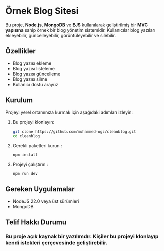 # Örnek Blog Sitesi

Bu proje, **Node.js**, **MongoDB** ve **EJS** kullanılarak geliştirilmiş bir **MVC yapısına** sahip örnek bir blog yönetim sistemidir. Kullanıcılar blog yazıları ekleyebilir, güncelleyebilir, görüntüleyebilir ve silebilir.

## Özellikler

- Blog yazısı ekleme
- Blog yazısı listeleme
- Blog yazısı güncelleme
- Blog yazısı silme
- Kullanıcı dostu arayüz

## Kurulum

Projeyi yerel ortamınıza kurmak için aşağıdaki adımları izleyin:

1. Bu projeyi klonlayın:

   ```bash
   git clone https://github.com/muhammed-ogz/cleanblog.git
   cd cleanblog
   ```

2. Gerekli paketleri kurun :

    ```bash
    npm install
    ```

3. Projeyi çalıştırın :
    ```bash
    npm run dev

## Gereken Uygulamalar 

- NodeJS 22.0 veya üst sürümleri
- MongoDB

## Telif Hakkı Durumu 

### **Bu proje açık kaynak bir yazılımdır. Kişiler bu projeyi klonlayıp kendi istekleri çerçevesinde geliştirebilir.**